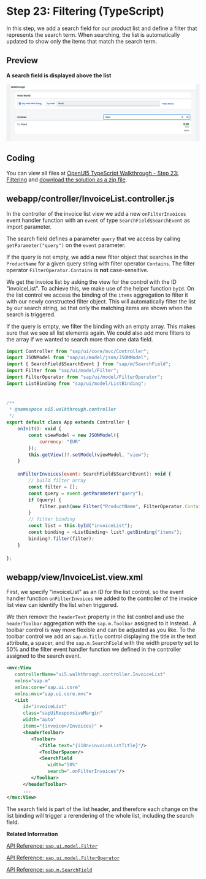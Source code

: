 <!-- loio7f02e9d71b0f41749a4e5df2b73cb2dd -->

# Step 23: Filtering \(TypeScript\)

In this step, we add a search field for our product list and define a filter that represents the search term. When searching, the list is automatically updated to show only the items that match the search term.



## Preview

  
  
**A search field is displayed above the list**

![A filtered list of invoices is displayed below the panel](images/UI5_Walkthrough_Step_23_472ab6b.png "A search field is displayed above the list")



<a name="loio7f02e9d71b0f41749a4e5df2b73cb2dd__section_qx5_wch_ycb"/>

## Coding

You can view all files at [OpenUI5 TypeScript Walkthrough - Step 23: Filtering](https://github.com/sap-samples/ui5-typescript-walkthrough/tree/main/steps/23) and [download the solution as a zip file](https://sap-samples.github.io/ui5-typescript-walkthrough/ui5-typescript-walkthrough-step-23.zip).



<a name="loio7f02e9d71b0f41749a4e5df2b73cb2dd__section_s2c_dsz_nzb"/>

## webapp/controller/InvoiceList.controller.js

In the controller of the invoice list view we add a new `onFilterInvoices` event handler function with an `event` of type `SearchField$SearchEvent` as import parameter.

The search field defines a parameter `query` that we access by calling `getParameter("query")` on the `event` parameter.

If the query is not empty, we add a new filter object that searches in the `ProductName` for a given query string with filter operator `Contains`. The filter operator `FilterOperator.Contains` is **not** case-sensitive.

We get the invoice list by asking the view for the control with the ID "invoiceList". To achieve this, we make use of the helper function `byId`. On the list control we access the binding of the `items` aggregation to filter it with our newly constructed filter object. This will automatically filter the list by our search string, so that only the matching items are shown when the search is triggered.

If the query is empty, we filter the binding with an empty array. This makes sure that we see all list elements again. We could also add more filters to the array if we wanted to search more than one data field.

```js
import Controller from "sap/ui/core/mvc/Controller";
import JSONModel from "sap/ui/model/json/JSONModel";
import { SearchField$SearchEvent } from "sap/m/SearchField";
import Filter from "sap/ui/model/Filter";
import FilterOperator from "sap/ui/model/FilterOperator";
import ListBinding from "sap/ui/model/ListBinding";


/**
 * @namespace ui5.walkthrough.controller
 */
export default class App extends Controller {
    onInit(): void {
        const viewModel = new JSONModel({
            currency: "EUR"
        });
        this.getView()?.setModel(viewModel, "view");        
    }

    onFilterInvoices(event: SearchField$SearchEvent): void {
        // build filter array
        const filter = [];
        const query = event.getParameter("query");
        if (query) {
            filter.push(new Filter("ProductName", FilterOperator.Contains, query));
        }
        // filter binding
        const list = this.byId("invoiceList");
        const binding = <ListBinding> list?.getBinding("items");
        binding?.filter(filter);
    }

};
```



<a name="loio7f02e9d71b0f41749a4e5df2b73cb2dd__section_rx5_wch_ycb"/>

## webapp/view/InvoiceList.view.xml

First, we specify "invoiceList" as an ID for the list control, so the event handler function `onFilterInvoices` we added to the controller of the invoice list view can identify the list when triggered.

We then remove the `headerText` property in the list control and use the `headerToolbar` aggregation with the `sap.m.Toolbar` assigned to it instead.. A toolbar control is way more flexible and can be adjusted as you like. To the toolbar control we add an `sap.m.Title` control displaying the title in the text attribute, a spacer, and the `sap.m.SearchField` with the width property set to 50% and the filter event handler function we defined in the controller assigned to the search event.

```xml
<mvc:View
   controllerName="ui5.walkthrough.controller.InvoiceList"
   xmlns="sap.m"
   xmlns:core="sap.ui.core"
   xmlns:mvc="sap.ui.core.mvc">
   <List
      id="invoiceList"
      class="sapUiResponsiveMargin"
      width="auto"
      items="{invoice>/Invoices}" >
      <headerToolbar>
         <Toolbar>
            <Title text="{i18n>invoiceListTitle}"/>
            <ToolbarSpacer/>
            <SearchField 
               width="50%" 
               search=".onFilterInvoices"/>
         </Toolbar>
      </headerToolbar>
      ...
</mvc:View>
```

The search field is part of the list header, and therefore each change on the list binding will trigger a rerendering of the whole list, including the search field.

**Related Information**  


[API Reference: `sap.ui.model.Filter`](https://ui5.sap.com/#/api/sap.ui.model.Filter)

[API Reference: `sap.ui.model.FilterOperator`](https://ui5.sap.com/#/api/sap.ui.model.FilterOperator)

[API Reference: `sap.m.SearchField`](https://ui5.sap.com/#/api/sap.m.SearchField)


